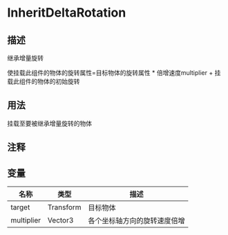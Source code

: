 # InheritDeltaRotation
## 描述

继承增量旋转

使挂载此组件的物体的旋转属性=目标物体的旋转属性 * 倍增速度multiplier + 挂载此组件的物体的初始旋转

## 用法

挂载至要被继承增量旋转的物体

## 注释

## 变量
| 名称 | 类型 | 描述 |
| ----------- | ----------- | ----------- |
| target | Transform | 目标物体 |  
| multiplier | Vector3 | 各个坐标轴方向的旋转速度倍增 |  
